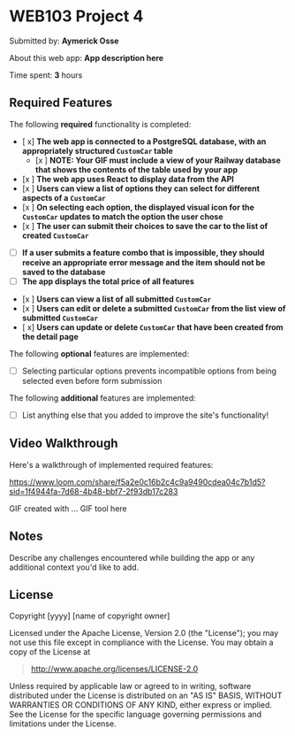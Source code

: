 # WEB103 Project 4 

Submitted by: **Aymerick Osse**

About this web app: **App description here**

Time spent: **3** hours

## Required Features

The following **required** functionality is completed:

<!-- Make sure to check off completed functionality below -->
- [ x] **The web app is connected to a PostgreSQL database, with an appropriately structured `CustomCar` table**
  - [x ] **NOTE: Your GIF must include a view of your Railway database that shows the contents of the table used by your app**
- [x ] **The web app uses React to display data from the API**
- [x ] **Users can view a list of options they can select for different aspects of a `CustomCar`**
- [x ] **On selecting each option, the displayed visual icon for the `CustomCar` updates to match the option the user chose**
- [x ] **The user can submit their choices to save the car to the list of created `CustomCar`**
- [ ] **If a user submits a feature combo that is impossible, they should receive an appropriate error message and the item should not be saved to the database**
- [ ] **The app displays the total price of all features**
- [x ] **Users can view a list of all submitted `CustomCar`**
- [x ] **Users can edit or delete a submitted `CustomCar` from the list view of submitted `CustomCar`**
- [ x] **Users can update or delete `CustomCar` that have been created from the detail page**

The following **optional** features are implemented:

- [ ] Selecting particular options prevents incompatible options from being selected even before form submission

The following **additional** features are implemented:

- [ ] List anything else that you added to improve the site's functionality!

## Video Walkthrough

Here's a walkthrough of implemented required features:

https://www.loom.com/share/f5a2e0c16b2c4c9a9490cdea04c7b1d5?sid=1f4944fa-7d68-4b48-bbf7-2f93db17c283

<!-- Replace this with whatever GIF tool you used! -->
GIF created with ...  GIF tool here
<!-- Recommended tools:
[Kap](https://getkap.co/) for macOS
[ScreenToGif](https://www.screentogif.com/) for Windows
[peek](https://github.com/phw/peek) for Linux. -->

## Notes

Describe any challenges encountered while building the app or any additional context you'd like to add.

## License

Copyright [yyyy] [name of copyright owner]

Licensed under the Apache License, Version 2.0 (the "License"); you may not use this file except in compliance with the License. You may obtain a copy of the License at

> http://www.apache.org/licenses/LICENSE-2.0

Unless required by applicable law or agreed to in writing, software distributed under the License is distributed on an "AS IS" BASIS, WITHOUT WARRANTIES OR CONDITIONS OF ANY KIND, either express or implied. See the License for the specific language governing permissions and limitations under the License.
